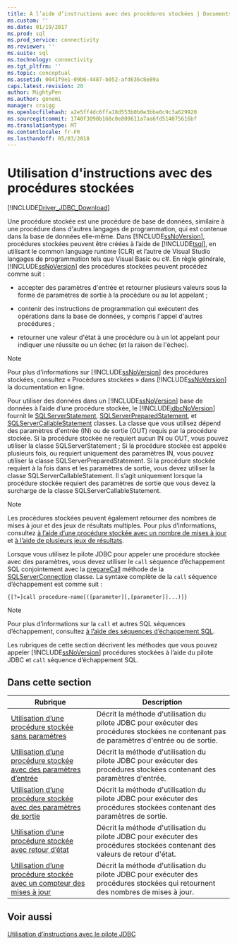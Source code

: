 ```yaml
---
title: À l’aide d’instructions avec des procédures stockées | Documents Microsoft
ms.custom: ''
ms.date: 01/19/2017
ms.prod: sql
ms.prod_service: connectivity
ms.reviewer: ''
ms.suite: sql
ms.technology: connectivity
ms.tgt_pltfrm: ''
ms.topic: conceptual
ms.assetid: 0041f9e1-09b6-4487-b052-afd636c8e89a
caps.latest.revision: 20
author: MightyPen
ms.author: genemi
manager: craigg
ms.openlocfilehash: a2e5ff4dc6ffa18d553b0b0e3bbe0c9c3a629920
ms.sourcegitcommit: 1740f3090b168c0e809611a7aa6fd514075616bf
ms.translationtype: MT
ms.contentlocale: fr-FR
ms.lasthandoff: 05/03/2018
---
```

# <a name="using-statements-with-stored-procedures"></a>Utilisation d'instructions avec des procédures stockées
[!INCLUDE[Driver_JDBC_Download](../../includes/driver_jdbc_download.md)]

  Une procédure stockée est une procédure de base de données, similaire à une procédure dans d'autres langages de programmation, qui est contenue dans la base de données elle-même. Dans [!INCLUDE[ssNoVersion](../../includes/ssnoversion_md.md)], procédures stockées peuvent être créées à l’aide de [!INCLUDE[tsql](../../includes/tsql_md.md)], en utilisant le common language runtime (CLR) et l’autre de Visual Studio langages de programmation tels que Visual Basic ou c#. En règle générale, [!INCLUDE[ssNoVersion](../../includes/ssnoversion_md.md)] des procédures stockées peuvent procédez comme suit :  
  
-   accepter des paramètres d'entrée et retourner plusieurs valeurs sous la forme de paramètres de sortie à la procédure ou au lot appelant ;  
  
-   contenir des instructions de programmation qui exécutent des opérations dans la base de données, y compris l'appel d'autres procédures ;  
  
-   retourner une valeur d'état à une procédure ou à un lot appelant pour indiquer une réussite ou un échec (et la raison de l'échec).  
  
> [!NOTE]  
>  Pour plus d’informations sur [!INCLUDE[ssNoVersion](../../includes/ssnoversion_md.md)] des procédures stockées, consultez « Procédures stockées » dans [!INCLUDE[ssNoVersion](../../includes/ssnoversion_md.md)] la documentation en ligne.  
  
 Pour utiliser des données dans un [!INCLUDE[ssNoVersion](../../includes/ssnoversion_md.md)] base de données à l’aide d’une procédure stockée, le [!INCLUDE[jdbcNoVersion](../../includes/jdbcnoversion_md.md)] fournit le [SQLServerStatement](../../connect/jdbc/reference/sqlserverstatement-class.md), [SQLServerPreparedStatement](../../connect/jdbc/reference/sqlserverpreparedstatement-class.md), et [ SQLServerCallableStatement](../../connect/jdbc/reference/sqlservercallablestatement-class.md) classes. La classe que vous utilisez dépend des paramètres d'entrée (IN) ou de sortie (OUT) requis par la procédure stockée. Si la procédure stockée ne requiert aucun IN ou OUT, vous pouvez utiliser la classe SQLServerStatement ; Si la procédure stockée est appelée plusieurs fois, ou requiert uniquement des paramètres IN, vous pouvez utiliser la classe SQLServerPreparedStatement. Si la procédure stockée requiert à la fois dans et les paramètres de sortie, vous devez utiliser la classe SQLServerCallableStatement. Il s’agit uniquement lorsque la procédure stockée requiert des paramètres de sortie que vous devez la surcharge de la classe SQLServerCallableStatement.  
  
> [!NOTE]  
>  Les procédures stockées peuvent également retourner des nombres de mises à jour et des jeux de résultats multiples. Pour plus d’informations, consultez [à l’aide d’une procédure stockée avec un nombre de mises à jour](../../connect/jdbc/using-a-stored-procedure-with-an-update-count.md) et [à l’aide de plusieurs jeux de résultats](../../connect/jdbc/using-multiple-result-sets.md).  
  
 Lorsque vous utilisez le pilote JDBC pour appeler une procédure stockée avec des paramètres, vous devez utiliser le `call` séquence d’échappement SQL conjointement avec la [prepareCall](../../connect/jdbc/reference/preparecall-method-sqlserverconnection.md) méthode de la [SQLServerConnection](../../connect/jdbc/reference/sqlserverconnection-class.md) classe. La syntaxe complète de la `call` séquence d’échappement est comme suit :  
  
 `{[?=]call procedure-name[([parameter][,[parameter]]...)]}`  
  
> [!NOTE]  
>  Pour plus d’informations sur la `call` et autres SQL séquences d’échappement, consultez [à l’aide des séquences d’échappement SQL](../../connect/jdbc/using-sql-escape-sequences.md).  
  
 Les rubriques de cette section décrivent les méthodes que vous pouvez appeler [!INCLUDE[ssNoVersion](../../includes/ssnoversion_md.md)] procédures stockées à l’aide du pilote JDBC et `call` séquence d’échappement SQL.  
  
## <a name="in-this-section"></a>Dans cette section  
  
|Rubrique| Description|  
|-----------|-----------------|  
|[Utilisation d’une procédure stockée sans paramètres](../../connect/jdbc/using-a-stored-procedure-with-no-parameters.md)|Décrit la méthode d'utilisation du pilote JDBC pour exécuter des procédures stockées ne contenant pas de paramètres d'entrée ou de sortie.|  
|[Utilisation d’une procédure stockée avec des paramètres d’entrée](../../connect/jdbc/using-a-stored-procedure-with-input-parameters.md)|Décrit la méthode d'utilisation du pilote JDBC pour exécuter des procédures stockées contenant des paramètres d'entrée.|  
|[Utilisation d’une procédure stockée avec des paramètres de sortie](../../connect/jdbc/using-a-stored-procedure-with-output-parameters.md)|Décrit la méthode d'utilisation du pilote JDBC pour exécuter des procédures stockées contenant des paramètres de sortie.|  
|[Utilisation d’une procédure stockée avec retour d’état](../../connect/jdbc/using-a-stored-procedure-with-a-return-status.md)|Décrit la méthode d'utilisation du pilote JDBC pour exécuter des procédures stockées contenant des valeurs de retour d'état.|  
|[Utilisation d’une procédure stockée avec un compteur des mises à jour](../../connect/jdbc/using-a-stored-procedure-with-an-update-count.md)|Décrit la méthode d'utilisation du pilote JDBC pour exécuter des procédures stockées qui retournent des nombres de mises à jour.|  
  
## <a name="see-also"></a>Voir aussi  
 [Utilisation d’instructions avec le pilote JDBC](../../connect/jdbc/using-statements-with-the-jdbc-driver.md)  
  
  
